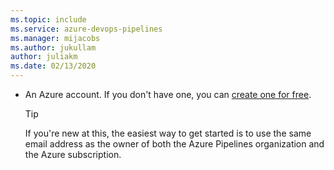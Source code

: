 ```yaml
---
ms.topic: include
ms.service: azure-devops-pipelines
ms.manager: mijacobs
ms.author: jukullam
author: juliakm
ms.date: 02/13/2020
---
```

* An Azure account. If you don't have one, you can [create one for free](https://azure.microsoft.com/free/).

  > [!TIP]
  > If you're new at this, the easiest way to get started is to use the same email address as the owner of both the Azure Pipelines organization and the Azure subscription.
